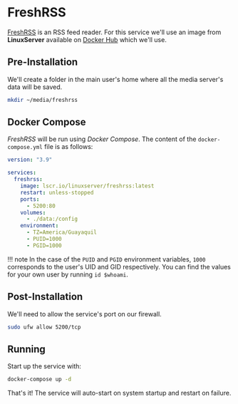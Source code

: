 # FreshRSS

[FreshRSS](https://www.freshrss.org/) is an RSS feed reader. For this service we'll use an image from **LinuxServer** available on [Docker Hub](https://hub.docker.com/r/linuxserver/freshrss) which we'll use.

## Pre-Installation

We'll create a folder in the main user's home where all the media server's data will be saved.

```bash
mkdir ~/media/freshrss
```

## Docker Compose

*FreshRSS* will be run using *Docker Compose*. The content of the `docker-compose.yml` file is as follows:

```yaml
version: "3.9"

services:
  freshrss:
    image: lscr.io/linuxserver/freshrss:latest
    restart: unless-stopped
    ports:
      - 5200:80
    volumes:
      - ./data:/config
    environment:
      - TZ=America/Guayaquil
      - PUID=1000
      - PGID=1000
```

!!! note
    In the case of the `PUID` and `PGID` environment variables, `1000` corresponds to the user's UID and GID respectively. You can find the values for your own user by running `id $whoami`.

## Post-Installation

We'll need to allow the service's port on our firewall.

```bash
sudo ufw allow 5200/tcp
```

## Running

Start up the service with:

```bash
docker-compose up -d
```

That's it! The service will auto-start on system startup and restart on failure.

